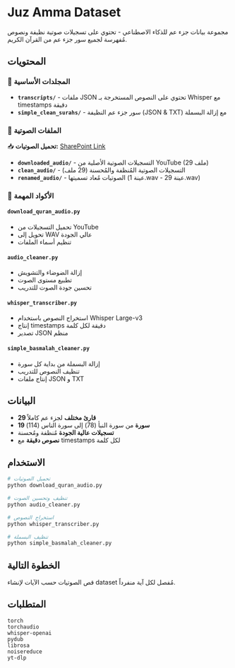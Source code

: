 # Juz Amma Dataset

مجموعة بيانات جزء عم للذكاء الاصطناعي - تحتوي على تسجيلات صوتية نظيفة ونصوص مُفهرسة لجميع سور جزء عم من القرآن الكريم.

## المحتويات

### 📁 المجلدات الأساسية

- **`transcripts/`** - ملفات JSON تحتوي على النصوص المستخرجة بـ Whisper مع timestamps دقيقة
- **`simple_clean_surahs/`** - سور جزء عم النظيفة (JSON & TXT) مع إزالة البسملة

### 🎵 الملفات الصوتية 

📥 **تحميل الصوتيات:** [SharePoint Link](https://aiplacez-my.sharepoint.com/:f:/g/personal/radhyah_saudiaip_com/EkrtY3Ck8X5GmMAu_GTQZH0BtyouOHhQpmhfEiU1LH9BNA?e=oc2iwM)

- **`downloaded_audio/`** - التسجيلات الصوتية الأصلية من YouTube (29 ملف)
- **`clean_audio/`** - التسجيلات الصوتية المُنظفة والمُحسنة (29 ملف)
- **`renamed_audio/`** - الصوتيات مُعاد تسميتها (عينة 1.wav - عينة 29.wav)

### 🐍 الأكواد المهمة

#### `download_quran_audio.py`
- تحميل التسجيلات من YouTube
- تحويل إلى WAV عالي الجودة
- تنظيم أسماء الملفات

#### `audio_cleaner.py` 
- إزالة الضوضاء والتشويش
- تطبيع مستوى الصوت
- تحسين جودة الصوت للتدريب

#### `whisper_transcriber.py`
- استخراج النصوص باستخدام Whisper Large-v3
- إنتاج timestamps دقيقة لكل كلمة
- تصدير JSON منظم

#### `simple_basmalah_cleaner.py`
- إزالة البسملة من بداية كل سورة
- تنظيف النصوص للتدريب
- إنتاج ملفات JSON و TXT

## البيانات

- **29 قارئ مختلف** لجزء عم كاملاً
- **19 سورة** من سورة النبأ (78) إلى سورة الناس (114)
- **تسجيلات عالية الجودة** مُنظفة ومُحسنة
- **نصوص دقيقة** مع timestamps لكل كلمة

## الاستخدام

```bash
# تحميل الصوتيات
python download_quran_audio.py

# تنظيف وتحسين الصوت
python audio_cleaner.py

# استخراج النصوص
python whisper_transcriber.py

# تنظيف البسملة
python simple_basmalah_cleaner.py
```

## الخطوة التالية
قص الصوتيات حسب الآيات لإنشاء dataset مُفصل لكل آية منفرداً.

## المتطلبات

```
torch
torchaudio  
whisper-openai
pydub
librosa
noisereduce
yt-dlp
```